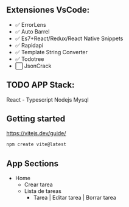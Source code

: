 
## Extensiones VsCode: 

- ✅ ErrorLens
- ✅ Auto Barrel 
- ✅ Es7+React/Redux/React Native Snippets
- ✅ Rapidapi
- ✅ Template String Converter
- ✅ Todotree
- ⬜ JsonCrack

## TODO APP Stack: 

React - Typescript
Nodejs
Mysql

## Getting started 

https://vitejs.dev/guide/

````bash
npm create vite@latest

````

## App Sections

- Home
  - Crear tarea
  - Lista de tareas
    - Tarea | Editar tarea | Borrar tarea